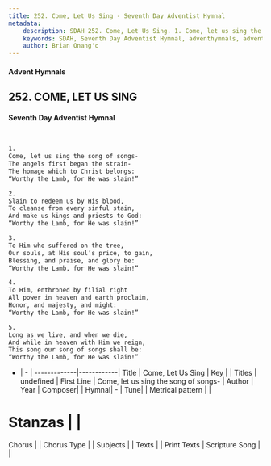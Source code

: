 ```yaml
---
title: 252. Come, Let Us Sing - Seventh Day Adventist Hymnal
metadata:
    description: SDAH 252. Come, Let Us Sing. 1. Come, let us sing the song of songs- The angels first began the strain- The homage which to Christ belongs: “Worthy the Lamb, for He was slain!”
    keywords: SDAH, Seventh Day Adventist Hymnal, adventhymnals, advent hymnals, Come, Let Us Sing, Come, let us sing the song of songs- 
    author: Brian Onang'o
---
```


#### Advent Hymnals
## 252. COME, LET US SING
#### Seventh Day Adventist Hymnal

```txt


1.
Come, let us sing the song of songs-
The angels first began the strain-
The homage which to Christ belongs:
“Worthy the Lamb, for He was slain!”

2.
Slain to redeem us by His blood,
To cleanse from every sinful stain,
And make us kings and priests to God:
“Worthy the Lamb, for He was slain!”

3.
To Him who suffered on the tree,
Our souls, at His soul’s price, to gain,
Blessing, and praise, and glory be:
“Worthy the Lamb, for He was slain!”

4.
To Him, enthroned by filial right
All power in heaven and earth proclaim,
Honor, and majesty, and might:
“Worthy the Lamb, for He was slain!”

5.
Long as we live, and when we die,
And while in heaven with Him we reign,
This song our song of songs shall be:
“Worthy the Lamb, for He was slain!”


```

- |   -  |
-------------|------------|
Title | Come, Let Us Sing |
Key |  |
Titles | undefined |
First Line | Come, let us sing the song of songs- |
Author | 
Year | 
Composer|  |
Hymnal|  - |
Tune|  |
Metrical pattern | |
# Stanzas |  |
Chorus |  |
Chorus Type |  |
Subjects |  |
Texts |  |
Print Texts | 
Scripture Song |  |
  
